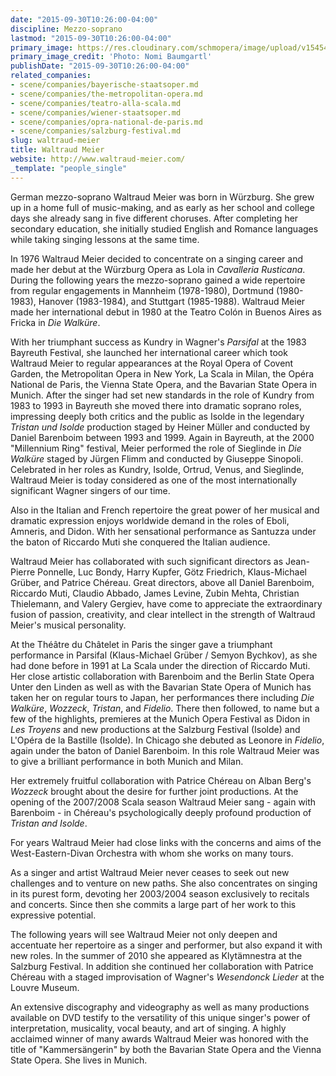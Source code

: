 ```yaml
---
date: "2015-09-30T10:26:00-04:00"
discipline: Mezzo-soprano
lastmod: "2015-09-30T10:26:00-04:00"
primary_image: https://res.cloudinary.com/schmopera/image/upload/v1545409169/media/webhook-uploads/1443623033234/presse-wm3.jpg.jpg
primary_image_credit: 'Photo: Nomi Baumgartl'
publishDate: "2015-09-30T10:26:00-04:00"
related_companies:
- scene/companies/bayerische-staatsoper.md
- scene/companies/the-metropolitan-opera.md
- scene/companies/teatro-alla-scala.md
- scene/companies/wiener-staatsoper.md
- scene/companies/opra-national-de-paris.md
- scene/companies/salzburg-festival.md
slug: waltraud-meier
title: Waltraud Meier
website: http://www.waltraud-meier.com/
_template: "people_single"
---
```


German mezzo-soprano Waltraud Meier was born in Würzburg. She grew up in a home full of music-making, and as early as her school and college days she already sang in five different choruses. After completing her secondary education, she initially studied English and Romance languages while taking singing lessons at the same time.
 
In 1976 Waltraud Meier decided to concentrate on a singing career and made her debut at the Würzburg Opera as Lola in *Cavalleria Rusticana*. During the following years the mezzo-soprano gained a wide repertoire from regular engagements in Mannheim (1978-1980), Dortmund (1980-1983), Hanover (1983-1984), and Stuttgart (1985-1988). Waltraud Meier made her international debut in 1980 at the Teatro Colón in Buenos Aires as Fricka in *Die Walküre*.
 
With her triumphant success as Kundry in Wagner's *Parsifal* at the 1983 Bayreuth Festival, she launched her international career which took Waltraud Meier to regular appearances at the Royal Opera of Covent Garden, the Metropolitan Opera in New York, La Scala in Milan, the Opéra National de Paris, the Vienna State Opera, and the Bavarian State Opera in Munich. After the singer had set new standards in the role of Kundry from 1983 to 1993 in Bayreuth she moved there into dramatic soprano roles, impressing deeply both critics and the public as Isolde in the legendary *Tristan und Isolde* production staged by Heiner Müller and conducted by Daniel Barenboim between 1993 and 1999. Again in Bayreuth, at the 2000 "Millennium Ring" festival, Meier performed the role of Sieglinde in *Die Walküre* staged by Jürgen Flimm and conducted by Giuseppe Sinopoli. Celebrated in her roles as Kundry, Isolde, Ortrud, Venus, and Sieglinde, Waltraud Meier is today considered as one of the most internationally significant Wagner singers of our time.
 
Also in the Italian and French repertoire the great power of her musical and dramatic expression enjoys worldwide demand in the roles of Eboli, Amneris, and Didon. With her sensational performance as Santuzza under the baton of Riccardo Muti she conquered the Italian audience.
 
Waltraud Meier has collaborated with such significant directors as Jean-Pierre Ponnelle, Luc Bondy, Harry Kupfer, Götz Friedrich, Klaus-Michael Grüber, and Patrice Chéreau. Great directors, above all Daniel Barenboim, Riccardo Muti, Claudio Abbado, James Levine, Zubin Mehta, Christian Thielemann, and Valery Gergiev, have come to appreciate the extraordinary fusion of passion, creativity, and clear intellect in the strength of Waltraud Meier's musical personality.
 
At the Théâtre du Châtelet in Paris the singer gave a triumphant performance in Parsifal (Klaus-Michael Grüber / Semyon Bychkov), as she had done before in 1991 at La Scala under the direction of Riccardo Muti. Her close artistic collaboration with Barenboim and the Berlin State Opera Unter den Linden as well as with the Bavarian State Opera of Munich has taken her on regular tours to Japan, her performances there including *Die Walküre*, *Wozzeck*, *Tristan*, and *Fidelio*. There then followed, to name but a few of the highlights, premieres at the Munich Opera Festival as Didon in *Les Troyens* and new productions at the Salzburg Festival (Isolde) and L'Opéra de la Bastille (Isolde). In Chicago she debuted as Leonore in *Fidelio*, again under the baton of Daniel Barenboim. In this role Waltraud Meier was to give a brilliant performance in both Munich and Milan.
 
Her extremely fruitful collaboration with Patrice Chéreau on Alban Berg's *Wozzeck* brought about the desire for further joint productions. At the opening of the 2007/2008 Scala season Waltraud Meier sang - again with Barenboim - in Chéreau's psychologically deeply profound production of *Tristan and Isolde*.
 
For years Waltraud Meier had close links with the concerns and aims of the West-Eastern-Divan Orchestra with whom she works on many tours.
 
As a singer and artist Waltraud Meier never ceases to seek out new challenges and to venture on new paths. She also concentrates on singing in its purest form, devoting her 2003/2004 season exclusively to recitals and concerts. Since then she commits a large part of her work to this expressive potential.
 
The following years will see Waltraud Meier not only deepen and accentuate her repertoire as a singer and performer, but also expand it with new roles. In the summer of 2010 she appeared as Klytämnestra at the Salzburg Festival. In addition she continued her collaboration with Patrice Chéreau with a staged improvisation of Wagner's *Wesendonck Lieder* at the Louvre Museum.
 
An extensive discography and videography as well as many productions available on DVD testify to the versatility of this unique singer's power of interpretation, musicality, vocal beauty, and art of singing. A highly acclaimed winner of many awards Waltraud Meier was honored with the title of "Kammersängerin" by both the Bavarian State Opera and the Vienna State Opera. She lives in Munich.
